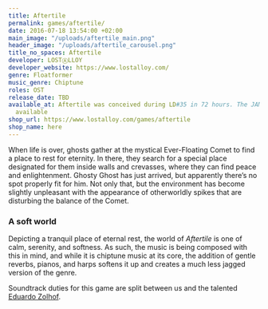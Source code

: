 ```yaml
---
title: Aftertile
permalink: games/aftertile/
date: 2016-07-18 13:54:00 +02:00
main_image: "/uploads/aftertile_main.png"
header_image: "/uploads/aftertile_carousel.png"
title_no_spaces: Aftertile
developer: LOSTⒶLLOY
developer_website: https://www.lostalloy.com/
genre: Floatformer
music_genre: Chiptune
roles: OST
release_date: TBD
available_at: Aftertile was conceived during LD#35 in 72 hours. The JAM version is
  available
shop_url: https://www.lostalloy.com/games/aftertile
shop_name: here
---
```


When life is over, ghosts gather at the mystical Ever-Floating Comet to find a place to rest for eternity. In there, they search for a special place designated for them inside walls and crevasses, where they can find peace and enlightenment. Ghosty Ghost has just arrived, but apparently there’s no spot properly fit for him. Not only that, but the environment has become slightly unpleasant with the appearance of otherworldly spikes that are disturbing the balance of the Comet.

### A soft world
Depicting a tranquil place of eternal rest, the world of *Aftertile* is one of calm, serenity, and softness. As such, the music is being composed with this in mind, and while it is chiptune music at its core, the addition of gentle reverbs, pianos, and harps softens it up and creates a much less jagged version of the genre.

Soundtrack duties for this game are split between us and the talented [Eduardo Zolhof](https://soundcloud.com/eduardo-zolhof "Eduardo's SoundCloud").
